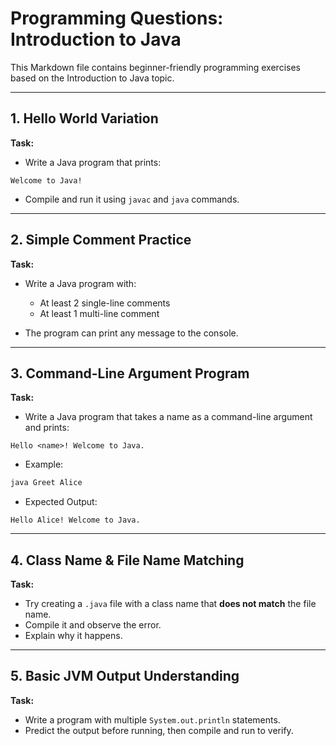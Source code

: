 # Programming Questions: Introduction to Java

This Markdown file contains beginner-friendly programming exercises based on the Introduction to Java topic.

---

## 1. Hello World Variation

**Task:**

* Write a Java program that prints:

```
Welcome to Java!
```

* Compile and run it using `javac` and `java` commands.

---

## 2. Simple Comment Practice

**Task:**

* Write a Java program with:

  * At least 2 single-line comments
  * At least 1 multi-line comment
* The program can print any message to the console.

---

## 3. Command-Line Argument Program

**Task:**

* Write a Java program that takes a name as a command-line argument and prints:

```
Hello <name>! Welcome to Java.
```

* Example:

```cmd
java Greet Alice
```

* Expected Output:

```
Hello Alice! Welcome to Java.
```

---

## 4. Class Name & File Name Matching

**Task:**

* Try creating a `.java` file with a class name that **does not match** the file name.
* Compile it and observe the error.
* Explain why it happens.

---

## 5. Basic JVM Output Understanding

**Task:**

* Write a program with multiple `System.out.println` statements.
* Predict the output before running, then compile and run to verify.
